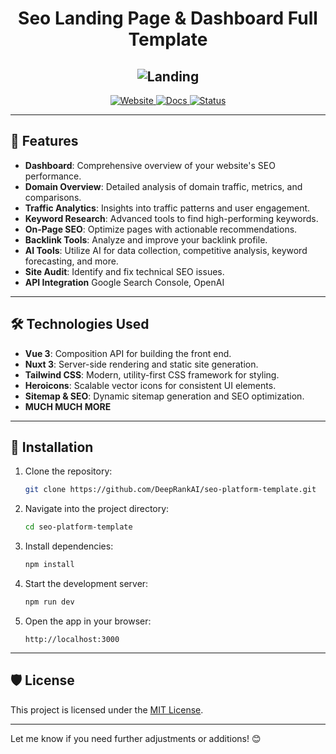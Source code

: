 <div align="center">

# Seo Landing Page & Dashboard Full Template

<div align="center">

![Landing](https://github.com/user-attachments/assets/9eccaa4d-b283-4e69-bfa4-f889cfe2d0bd)
---
  <a href="https://app.DeepRankAI.com">
    <img src="https://img.shields.io/badge/Website-DeepRank%20AI-18181B?style=flat&logo=google-chrome&logoColor=28CF8D&colorB=28CF8D" alt="Website">
  </a>

  <a href="https://docs.DeepRankAI.com">
    <img src="https://img.shields.io/badge/Docs-DeepRank%20AI-18181B?style=flat&logo=readthedocs&logoColor=28CF8D&colorB=28CF8D" alt="Docs">
  </a>

  <a href="https://status.DeepRankAI.com">
    <img src="https://img.shields.io/badge/Status-DeepRank%20AI-18181B?style=flat&logo=check-mark&logoColor=28CF8D&colorB=28CF8D" alt="Status">
  </a>
</div>

</div>

---

## 🚀 Features

- **Dashboard**: Comprehensive overview of your website's SEO performance.
- **Domain Overview**: Detailed analysis of domain traffic, metrics, and comparisons.
- **Traffic Analytics**: Insights into traffic patterns and user engagement.
- **Keyword Research**: Advanced tools to find high-performing keywords.
- **On-Page SEO**: Optimize pages with actionable recommendations.
- **Backlink Tools**: Analyze and improve your backlink profile.
- **AI Tools**: Utilize AI for data collection, competitive analysis, keyword forecasting, and more.
- **Site Audit**: Identify and fix technical SEO issues.
- **API Integration** Google Search Console, OpenAI

---

## 🛠️ Technologies Used

- **Vue 3**: Composition API for building the front end.
- **Nuxt 3**: Server-side rendering and static site generation.
- **Tailwind CSS**: Modern, utility-first CSS framework for styling.
- **Heroicons**: Scalable vector icons for consistent UI elements.
- **Sitemap & SEO**: Dynamic sitemap generation and SEO optimization.
- **MUCH MUCH MORE** 

---

## 🔧 Installation

1. Clone the repository:
   ```bash
   git clone https://github.com/DeepRankAI/seo-platform-template.git
   ```
2. Navigate into the project directory:
   ```bash
   cd seo-platform-template
   ```
3. Install dependencies:
   ```bash
   npm install
   ```
4. Start the development server:
   ```bash
   npm run dev
   ```
5. Open the app in your browser:
   ```
   http://localhost:3000
   ```

---


## 🛡️ License

This project is licensed under the [MIT License](LICENSE).

---

Let me know if you need further adjustments or additions! 😊
